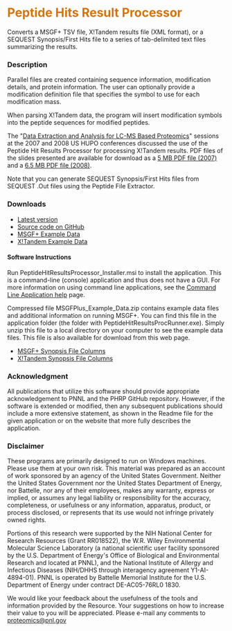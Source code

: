 # __<span style="color:#D57500">Peptide Hits Result Processor</span>__
Converts a MSGF+ TSV file, X!Tandem results file (XML format), or a SEQUEST Synopsis/First Hits file to a series of tab-delimited text files summarizing the results.

### Description
Parallel files are created containing sequence information, modification details, and protein information. The user can optionally provide a modification definition file that specifies the symbol to use for each modification mass.

When parsing X!Tandem data, the program will insert modification symbols into the peptide sequences for modified peptides.

The "[Data Extraction and Analysis for LC-MS Based Proteomics](http://panomics.pnnl.gov/training/workshops/)" sessions at the 2007 and 2008 US HUPO conferences discussed the use of the Peptide Hit Results Processor for processing X!Tandem results. PDF files of the slides presented are available for download as a [5 MB PDF file (2007)](http://panomics.pnnl.gov/training/workshops/2007HUPO/LCMSBasedProteomicsDataProcessing.pdf) and a [6.5 MB PDF file (2008)](http://panomics.pnnl.gov/training/workshops/2008HUPO/LCMSBasedProteomicsDataProcessing2008.pdf).

Note that you can generate SEQUEST Synopsis/First Hits files from SEQUEST .Out files using the Peptide File Extractor.

### Downloads
* [Latest version](https://github.com/PNNL-Comp-Mass-Spec/PHRP/releases/latest)
* [Source code on GitHub](https://github.com/PNNL-Comp-Mass-Spec/PHRP)
* [MSGF+ Example Data](MSGFPlus_Example.zip)
* [X!Tandem Example Data](XTandem_Example.zip)

#### Software Instructions
Run PeptideHitResultsProcessor_Installer.msi to install the application.  This is a command-line (console) application and thus does not have a GUI.   For more information on using command line applications, see the [Command Line Application help](https://pnnl-comp-mass-spec.github.io/CmdLineHelp) page.

Compressed file MSGFPlus_Example_Data.zip contains example data files and additional information on running MSGF+. You can find this file in the application folder (the folder with PeptideHitResultsProcRunner.exe). Simply unzip this file to a local directory on your computer to see the example data files.  This file is also available for download from this web page.

* [MSGF+ Synopsis File Columns](SynopsisFileColumns_MSGFPlus)
* [X!Tandem Synopsis File Columns](SynopsisFileColumns_XTandem)

### Acknowledgment

All publications that utilize this software should provide appropriate acknowledgement to PNNL and the PHRP GitHub repository. However, if the software is extended or modified, then any subsequent publications should include a more extensive statement, as shown in the Readme file for the given application or on the website that more fully describes the application.

### Disclaimer

These programs are primarily designed to run on Windows machines. Please use them at your own risk. This material was prepared as an account of work sponsored by an agency of the United States Government. Neither the United States Government nor the United States Department of Energy, nor Battelle, nor any of their employees, makes any warranty, express or implied, or assumes any legal liability or responsibility for the accuracy, completeness, or usefulness or any information, apparatus, product, or process disclosed, or represents that its use would not infringe privately owned rights.

Portions of this research were supported by the NIH National Center for Research Resources (Grant RR018522), the W.R. Wiley Environmental Molecular Science Laboratory (a national scientific user facility sponsored by the U.S. Department of Energy's Office of Biological and Environmental Research and located at PNNL), and the National Institute of Allergy and Infectious Diseases (NIH/DHHS through interagency agreement Y1-AI-4894-01). PNNL is operated by Battelle Memorial Institute for the U.S. Department of Energy under contract DE-AC05-76RL0 1830.

We would like your feedback about the usefulness of the tools and information provided by the Resource. Your suggestions on how to increase their value to you will be appreciated. Please e-mail any comments to proteomics@pnl.gov
